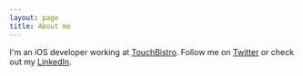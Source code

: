 ```yaml
---
layout: page
title: About me
---
```


I'm an iOS developer working at [TouchBistro](https://www.touchbistro.com/). Follow me on [Twitter](https://twitter.com/siddarthkalra) or check out my [LinkedIn](www.linkedin.com/in/sidkalra).
